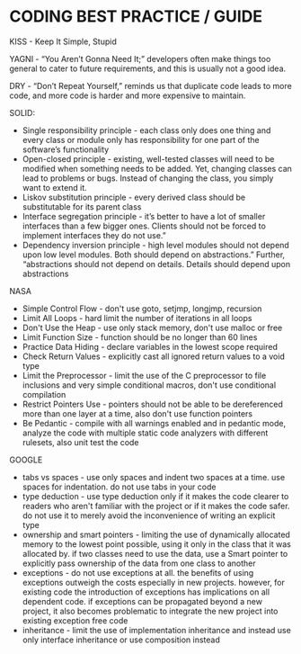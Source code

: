 # CODING BEST PRACTICE / GUIDE

KISS - Keep It Simple, Stupid

YAGNI - “You Aren’t Gonna Need It;” developers often make things too general to cater to future requirements, and this is usually not a good idea.

DRY - “Don’t Repeat Yourself,” reminds us that duplicate code leads to more code, and more code is harder and more expensive to maintain.

SOLID:
- Single responsibility principle - each class only does one thing and every class or module only has responsibility for one part of the software’s functionality
- Open-closed principle - existing, well-tested classes will need to be modified when something needs to be added. Yet, changing classes can lead to problems or bugs. Instead of changing the class, you simply want to extend it.
- Liskov substitution principle - every derived class should be substitutable for its parent class
- Interface segregation principle - it’s better to have a lot of smaller interfaces than a few bigger ones. Clients should not be forced to implement interfaces they do not use.”
- Dependency inversion principle - high level modules should not depend upon low level modules. Both should depend on abstractions.” Further, “abstractions should not depend on details. Details should depend upon abstractions

NASA
- Simple Control Flow - don't use goto, setjmp, longjmp, recursion
- Limit All Loops - hard limit the number of iterations in all loops
- Don't Use the Heap - use only stack memory, don't use malloc or free
- Limit Function Size - function should be no longer than 60 lines
- Practice Data Hiding - declare variables in the lowest scope required
- Check Return Values - explicitly cast all ignored return values to a void type
- Limit the Preprocessor - limit the use of the C preprocessor to file inclusions and very simple conditional macros, don't use conditional compilation
- Restrict Pointers Use - pointers should not be able to be dereferenced more than one layer at a time, also don't use function pointers
- Be Pedantic - compile with all warnings enabled and in pedantic mode, analyze the code with multiple static code analyzers with different rulesets, also unit test the code

GOOGLE
- tabs vs spaces - use only spaces and indent two spaces at a time. use spaces for indentation. do not use tabs in your code
- type deduction - use type deduction only if it makes the code clearer to readers who aren't familiar with the project or if it makes the code safer. do not use it to merely avoid the inconvenience of writing an explicit type
-  ownership and smart pointers - limiting the use of dynamically allocated memory to the lowest point possible, using it only in the class that it was allocated by. if two classes need to use the data, use a Smart pointer to explicitly pass ownership of the data from one class to another
- exceptions - do not use exceptions at all. the benefits of using exceptions outweigh the costs especially in new projects. however, for existing code the introduction of exceptions has implications on all dependent code. if exceptions can be propagated beyond a new project, it also becomes problematic to integrate the new project into existing exception free code
- inheritance - limit the use of implementation inheritance and instead use only interface inheritance or use composition instead
